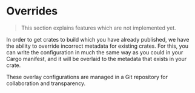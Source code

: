 # Overrides

> This section explains features which are not implemented yet.

In order to get crates to build which you have already published, we have
the ability to override incorrect metadata for existing crates. For this,
you can write the configuration in much the same way as you could in your
Cargo manifest, and it will be overlaid to the metadata that exists in your
crate.

These overlay configurations are managed in a Git repository for
collaboration and transparency. 
